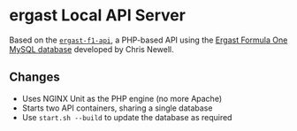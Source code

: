 # ergast Local API Server

Based on the [`ergast-f1-api`](https://github.com/jcnewell/ergast-f1-api), a PHP-based API using the [Ergast Formula One MySQL database](http://ergast.com/mrd/) developed by Chris Newell.

## Changes

* Uses NGINX Unit as the PHP engine (no more Apache)
* Starts two API containers, sharing a single database
* Use `start.sh --build` to update the database as required
